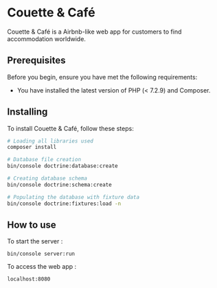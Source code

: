 # Couette & Café 

Couette & Café is a Airbnb-like web app for customers to find accommodation worldwide.


## Prerequisites

Before you begin, ensure you have met the following requirements:
<!--- These are just example requirements. Add, duplicate or remove as required --->
* You have installed the latest version of PHP (< 7.2.9) and Composer.

## Installing 

To install Couette & Café, follow these steps:
```bash
# Loading all libraries used
composer install

# Database file creation
bin/console doctrine:database:create

# Creating database schema
bin/console doctrine:schema:create

# Populating the database with fixture data
bin/console doctrine:fixtures:load -n
```

## How to use 

To start the server :  

```
bin/console server:run
```

To access the web app : 

```
localhost:8080
```


